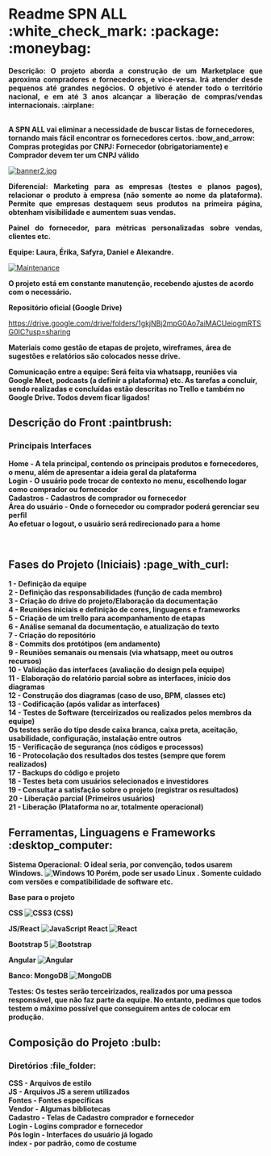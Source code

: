 
<h1> Readme SPN ALL :white_check_mark: :package:	 :moneybag: </h1>

 <p align="justify"> <strong>  Descrição: O projeto aborda a construção de um Marketplace que aproxima compradores e fornecedores, e vice-versa. Irá atender desde pequenos </strong>
<strong> até grandes negócios. O objetivo é atender todo o território nacional, e em até 3 anos alcançar a liberação de compras/vendas internacionais. :airplane: </p> </strong>
</br>
<strong> A SPN ALL vai eliminar a necessidade de buscar listas de fornecedores, tornando mais fácil encontrar os fornecedores certos. :bow_and_arrow: </br>
Compras protegidas por CNPJ: Fornecedor (obrigatoriamente) e Comprador devem ter um CNPJ válido </strong>

[![banner2.jpg](https://i.postimg.cc/d37v0mtV/banner2.jpg)](https://postimg.cc/Mf8gPBQC)

<strong> <p align="justify"> <strong> Diferencial: </strong> Marketing para as empresas (testes e planos pagos), relacionar o produto à empresa (não somente ao nome da plataforma). Permite que empresas destaquem seus produtos na primeira página, obtenham visibilidade e aumentem suas vendas. </strong>
<strong> <p align="justify"> Painel do fornecedor, para métricas personalizadas sobre vendas, clientes etc. </p> </strong>

<strong> Equipe:  Laura, Érika, Safyra, Daniel e Alexandre. </strong>

[![Maintenance](https://img.shields.io/badge/Maintained%3F-yes-green.svg)](https://GitHub.com/Naereen/StrapDown.js/graphs/commit-activity)

<strong> O projeto está em constante manutenção, recebendo ajustes de acordo com o necessário. </strong>

<strong> Repositório oficial (Google Drive) </strong>

https://drive.google.com/drive/folders/1gkjNBj2mpG0Ao7aiMACUeiogmRTSG0IC?usp=sharing

<strong> Materiais como gestão de etapas de projeto, wireframes, área de sugestões e relatórios são colocados nesse drive. </strong>

<strong> Comunicação entre a equipe: Será feita via whatsapp, reuniões via Google Meet, podcasts (a definir a plataforma) etc.
As tarefas a concluir, sendo realizadas e concluídas estão descritas no Trello e também no Google Drive. Todos devem ficar ligados!
  
<h2> Descrição do Front :paintbrush:	 </h2>
<h3> Principais Interfaces </h3>

Home - A tela principal, contendo os principais produtos e fornecedores, o menu, além de apresentar a ideia geral da plataforma </br>
Login - O usuário pode trocar de contexto no menu, escolhendo logar como comprador ou fornecedor </br>
Cadastros - Cadastros de comprador ou fornecedor </br>
Área do usuário - Onde o fornecedor ou comprador poderá gerenciar seu perfil </br>
Ao efetuar o logout, o usuário será redirecionado para a home </br>

</br>  
<h2> Fases do Projeto (Iniciais) :page_with_curl:	 </h2> 

1 - Definição da equipe </br>
2 - Definição das responsabilidades (função de cada membro) </br>
3 - Criação do drive do projeto/Elaboração da documentação </br>
4 - Reuniões iniciais e definição de cores, linguagens e frameworks </br>
5 - Criação de um trello para acompanhamento de etapas </br>
6 - Análise semanal da documentação, e atualização do texto </br>
7 - Criação do repositório </br>
8 - Commits dos protótipos (em andamento) </br>
9 - Reuniões semanais ou mensais (via whatsapp, meet ou outros recursos) </br>
10 - Validação das interfaces (avaliação do design pela equipe) </br>
11 - Elaboração do relatório parcial sobre as interfaces, início dos diagramas </br>
12 - Construção dos diagramas (caso de uso, BPM, classes etc) </br>
13 - Codificação (após validar as interfaces) </br>
14 - Testes de Software (terceirizados ou realizados pelos membros da equipe) </br>
Os testes serão do tipo desde caixa branca, caixa preta, aceitação, usabilidade, configuração, instalação entre outros </br>
15 - Verificação de segurança (nos códigos e processos) </br>
16 - Protocolação dos resultados dos testes (sempre que forem realizados) </br>
17 - Backups do código e projeto </br>
18 - Testes beta com usuários selecionados e investidores </br>
19 - Consultar a satisfação sobre o projeto (registrar os resultados) </br>
20 - Liberação parcial (Primeiros usuários) </br>
21 - Liberação (Plataforma no ar, totalmente operacional) </br>

<h2> Ferramentas, Linguagens e Frameworks :desktop_computer: </h2> 	

Sistema Operacional: O ideal seria, por convenção, todos usarem Windows. <img alt="Windows 10" src="https://img.shields.io/badge/Windows-0078D6?style=for-the-badge&logo=windows&logoColor=white" /> 
Porém, pode ser usado Linux . Somente cuidado com versões e compatibilidade de software etc.

<strong> Base para o projeto </strong>

CSS
<img alt="CSS3" src="https://img.shields.io/badge/css3%20-%231572B6.svg?&style=for-the-badge&logo=css3&logoColor=white"/> (CSS)

JS/React
<img alt="JavaScript" src="https://img.shields.io/badge/javascript%20-%23323330.svg?&style=for-the-badge&logo=javascript&logoColor=%23F7DF1E"/>
React
<img alt="React" src="https://img.shields.io/badge/react%20-%2320232a.svg?&style=for-the-badge&logo=react&logoColor=%2361DAFB"/>

Bootstrap 5 <img alt="Bootstrap" src="https://img.shields.io/badge/bootstrap%20-%23563D7C.svg?&style=for-the-badge&logo=bootstrap&logoColor=white"/>
</br> 

Angular <img alt="Angular" src="https://img.shields.io/badge/angular%20-%23DD0031.svg?&style=for-the-badge&logo=angular&logoColor=white"/>
</br>

Banco: MongoDB
<img alt="MongoDB" src ="https://img.shields.io/badge/MongoDB-%234ea94b.svg?&style=for-the-badge&logo=mongodb&logoColor=white"/>


Testes: Os testes serão terceirizados, realizados por uma pessoa responsável, que não faz parte da equipe. No entanto, pedimos que todos testem 
o máximo possível que conseguirem antes de colocar em produção.
</br>

<h2> Composição do Projeto :bulb:	 </h2>
<h3> Diretórios :file_folder:	 </h3>

CSS - Arquivos de estilo </br>
JS - Arquivos JS a serem utilizados </br>
Fontes - Fontes específicas </br>
Vendor - Algumas bibliotecas </br>
Cadastro - Telas de Cadastro comprador e fornecedor </br>
Login - Logins comprador e fornecedor </br>
Pós login - Interfaces do usuário já logado </br>
index - por padrão, como de costume </br>














  
  



